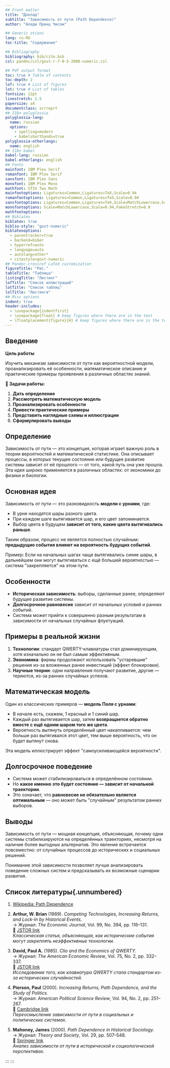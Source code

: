 ```yaml
---
## Front matter
title: "Доклад"
subtitle: "Зависимость от пути (Path Dependence)"
author: "Алади Принц Чисом"

## Generic otions
lang: ru-RU
toc-title: "Содержание"

## Bibliography
bibliography: bib/cite.bib
csl: pandoc/csl/gost-r-7-0-5-2008-numeric.csl

## Pdf output format
toc: true # Table of contents
toc-depth: 2
lof: true # List of figures
lot: true # List of tables
fontsize: 12pt
linestretch: 1.5
papersize: a4
documentclass: scrreprt
## I18n polyglossia
polyglossia-lang:
  name: russian
  options:
	- spelling=modern
	- babelshorthands=true
polyglossia-otherlangs:
  name: english
## I18n babel
babel-lang: russian
babel-otherlangs: english
## Fonts
mainfont: IBM Plex Serif
romanfont: IBM Plex Serif
sansfont: IBM Plex Sans
monofont: IBM Plex Mono
mathfont: STIX Two Math
mainfontoptions: Ligatures=Common,Ligatures=TeX,Scale=0.94
romanfontoptions: Ligatures=Common,Ligatures=TeX,Scale=0.94
sansfontoptions: Ligatures=Common,Ligatures=TeX,Scale=MatchLowercase,Scale=0.94
monofontoptions: Scale=MatchLowercase,Scale=0.94,FakeStretch=0.9
mathfontoptions:
## Biblatex
biblatex: true
biblio-style: "gost-numeric"
biblatexoptions:
  - parentracker=true
  - backend=biber
  - hyperref=auto
  - language=auto
  - autolang=other*
  - citestyle=gost-numeric
## Pandoc-crossref LaTeX customization
figureTitle: "Рис."
tableTitle: "Таблица"
listingTitle: "Листинг"
lofTitle: "Список иллюстраций"
lotTitle: "Список таблиц"
lolTitle: "Листинги"
## Misc options
indent: true
header-includes:
  - \usepackage{indentfirst}
  - \usepackage{float} # keep figures where there are in the text
  - \floatplacement{figure}{H} # keep figures where there are in the text
---
```


## Введение

**Цель работы**

Изучить механизм зависимости от пути как вероятностной модели, проанализировать её особенности, математическое описание и практические примеры проявления в различных областях знаний.

**🎯 Задачи работы:**

1. **Дать определение**  
2. **Рассмотреть математическую модель**
3. **Проанализировать особенности** 
4. **Привести практические примеры**  
5. **Представить наглядные схемы и иллюстрации**
6. **Сформулировать выводы** 

## Определение
Зависимость от пути — это концепция, которая играет важную роль в теории вероятностей и математической статистике. Она описывает процессы, в которых текущее состояние или будущее развитие системы зависит от её прошлого — от того, какой путь она уже прошла. Эта идея широко применяется в различных областях: от экономики до физики и биологии.

## Основная идея

Зависимость от пути — это разновидность **модели с урнами**, где:

- В урне находятся шары разного цвета.
- При каждом шаге вытягивается шар, и его цвет запоминается.
- Выбор цвета в будущем **зависит от того, какие цвета вытягивались раньше**.

Таким образом, процесс не является полностью случайным: **предыдущие события влияют на вероятность будущих событий**.

Пример:
Если на начальных шагах чаще вытягивались синие шары, в дальнейшем они могут вытягиваться с ещё большей вероятностью — система "закрепляется" на этом пути.

## Особенности

- **Историческая зависимость**: выборы, сделанные ранее, определяют будущее развитие системы.
- **Долгосрочное равновесие** зависит от начальных условий и ранних событий.
- Система может прийти к совершенно разным результатам в зависимости от начальных случайных флуктуаций.

## Примеры в реальной жизни

1. **Технологии**: стандарт QWERTY-клавиатуры стал доминирующим, хотя изначально он не был самым эффективным.
2. **Экономика**: фирмы продолжают использовать "устаревшие" решения из-за вложенных ранее инвестиций (эффект блокировки).
3. **Научные теории**: одни направления получают развитие, другие — теряются, из-за ранних случайных успехов.

## Математическая модель

Один из классических примеров — **модель Поля с урнами**:

- В начале есть, скажем, 1 красный и 1 синий шар.
- Каждый раз вытягивается шар, затем **возвращается обратно вместе с ещё одним шаром того же цвета**.
- Вероятность вытянуть определённый цвет накапливается: чем больше раз вытягивался этот цвет, тем выше вероятность, что он будет вытянут снова.

Эта модель иллюстрирует эффект "самоусиливающейся вероятности".


## Долгосрочное поведение

- Система может стабилизироваться в определённом состоянии.
- Но **какое именно это будет состояние — зависит от начальной траектории**.
- Это означает, что **равновесие не обязательно является оптимальным** — оно может быть "случайным" результатом ранних выборов.

## Выводы

Зависимость от пути — мощная концепция, объясняющая, почему одни системы стабилизируются на определённых траекториях, несмотря на наличие более выгодных альтернатив. Это явление встречается повсеместно: от случайных процессов до исторических и социальных решений.

Понимание этой зависимости позволяет лучше анализировать поведение сложных систем и предсказывать их возможные сценарии развития.


## Список литературы{.unnumbered}

1. [Wikipedia: Path Dependence](http://en.wikipedia.org/wiki/Path_dependence)

2. **Arthur, W. Brian** (1989). *Competing Technologies, Increasing Returns, and Lock-In by Historical Events.*  
   → Журнал: *The Economic Journal*, Vol. 99, No. 394, pp. 116–131.  
   🔗 [JSTOR link](https://www.jstor.org/stable/2234208)  
   *Классическая статья, объясняющая, как исторические события могут закреплять неэффективные технологии.*

3. **David, Paul A.** (1985). *Clio and the Economics of QWERTY.*  
   → Журнал: *The American Economic Review*, Vol. 75, No. 2, pp. 332–337.  
   🔗 [JSTOR link](https://www.jstor.org/stable/1805621)  
   *Исследование того, как клавиатура QWERTY стала стандартом из-за исторических случайностей.*

4. **Pierson, Paul** (2000). *Increasing Returns, Path Dependence, and the Study of Politics.*  
   → Журнал: *American Political Science Review*, Vol. 94, No. 2, pp. 251–267.  
   🔗 [Cambridge link](https://doi.org/10.2307/2586011)  
   *Переосмысление зависимости от пути в социальных и политических системах.*

5. **Mahoney, James** (2000). *Path Dependence in Historical Sociology.*  
   → Журнал: *Theory and Society*, Vol. 29, pp. 507–548.  
   🔗 [Springer link](https://doi.org/10.1023/A:1007113830879)  
   *Анализ зависимости от пути в исторической и социологической перспективах.*

::: 
:::
